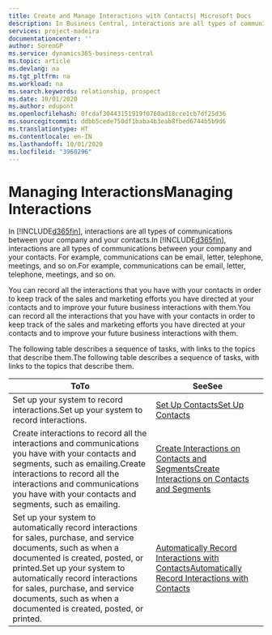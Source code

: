 ```yaml
---
title: Create and Manage Interactions with Contacts| Microsoft Docs
description: In Business Central, interactions are all types of communications between your company and your contacts. For example, communications can be email, letter, telephone, meetings, and so on.
services: project-madeira
documentationcenter: ''
author: SorenGP
ms.service: dynamics365-business-central
ms.topic: article
ms.devlang: na
ms.tgt_pltfrm: na
ms.workload: na
ms.search.keywords: relationship, prospect
ms.date: 10/01/2020
ms.author: edupont
ms.openlocfilehash: 0fcdaf30443151919f0760ad18cce1cb7df25d36
ms.sourcegitcommit: ddbb5cede750df1baba4b3eab8fbed6744b5b9d6
ms.translationtype: HT
ms.contentlocale: en-IN
ms.lasthandoff: 10/01/2020
ms.locfileid: "3960296"
---
```

# <a name="managing-interactions"></a><span data-ttu-id="21c5e-104">Managing Interactions</span><span class="sxs-lookup"><span data-stu-id="21c5e-104">Managing Interactions</span></span>
<span data-ttu-id="21c5e-105">In [!INCLUDE[d365fin](includes/d365fin_md.md)], interactions are all types of communications between your company and your contacts.</span><span class="sxs-lookup"><span data-stu-id="21c5e-105">In [!INCLUDE[d365fin](includes/d365fin_md.md)], interactions are all types of communications between your company and your contacts.</span></span> <span data-ttu-id="21c5e-106">For example, communications can be email, letter, telephone, meetings, and so on.</span><span class="sxs-lookup"><span data-stu-id="21c5e-106">For example, communications can be email, letter, telephone, meetings, and so on.</span></span>

<span data-ttu-id="21c5e-107">You can record all the interactions that you have with your contacts in order to keep track of the sales and marketing efforts you have directed at your contacts and to improve your future business interactions with them.</span><span class="sxs-lookup"><span data-stu-id="21c5e-107">You can record all the interactions that you have with your contacts in order to keep track of the sales and marketing efforts you have directed at your contacts and to improve your future business interactions with them.</span></span>

<span data-ttu-id="21c5e-108">The following table describes a sequence of tasks, with links to the topics that describe them.</span><span class="sxs-lookup"><span data-stu-id="21c5e-108">The following table describes a sequence of tasks, with links to the topics that describe them.</span></span>

| <span data-ttu-id="21c5e-109">To</span><span class="sxs-lookup"><span data-stu-id="21c5e-109">To</span></span> | <span data-ttu-id="21c5e-110">See</span><span class="sxs-lookup"><span data-stu-id="21c5e-110">See</span></span> |
| --- | --- |
| <span data-ttu-id="21c5e-111">Set up your system to record interactions.</span><span class="sxs-lookup"><span data-stu-id="21c5e-111">Set up your system to record interactions.</span></span> |[<span data-ttu-id="21c5e-112">Set Up Contacts</span><span class="sxs-lookup"><span data-stu-id="21c5e-112">Set Up Contacts</span></span>](marketing-setup-contacts.md) |
|<span data-ttu-id="21c5e-113">Create interactions to record all the interactions and communications you have with your contacts and segments, such as emailing.</span><span class="sxs-lookup"><span data-stu-id="21c5e-113">Create interactions to record all the interactions and communications you have with your contacts and segments, such as emailing.</span></span>|[<span data-ttu-id="21c5e-114">Create Interactions on Contacts and Segments</span><span class="sxs-lookup"><span data-stu-id="21c5e-114">Create Interactions on Contacts and Segments</span></span>](marketing-how-create-interactions.md)|
|<span data-ttu-id="21c5e-115">Set up your system to automatically record interactions for sales, purchase, and service documents, such as when a documented is created, posted, or printed.</span><span class="sxs-lookup"><span data-stu-id="21c5e-115">Set up your system to automatically record interactions for sales, purchase, and service documents, such as when a documented is created, posted, or printed.</span></span>|[<span data-ttu-id="21c5e-116">Automatically Record Interactions with Contacts</span><span class="sxs-lookup"><span data-stu-id="21c5e-116">Automatically Record Interactions with Contacts</span></span>](marketing-auto-record-interactions.md)|
